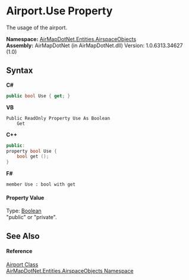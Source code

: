# Airport.Use Property 
 

The usage of the airport.

**Namespace:**&nbsp;<a href="4a77b213-9d2c-92a5-aab7-f2f82873a6fe">AirMapDotNet.Entities.AirspaceObjects</a><br />**Assembly:**&nbsp;AirMapDotNet (in AirMapDotNet.dll) Version: 1.0.6313.34627 (1.0)

## Syntax

**C#**<br />
``` C#
public bool Use { get; }
```

**VB**<br />
``` VB
Public ReadOnly Property Use As Boolean
	Get
```

**C++**<br />
``` C++
public:
property bool Use {
	bool get ();
}
```

**F#**<br />
``` F#
member Use : bool with get

```


#### Property Value
Type: <a href="http://msdn2.microsoft.com/en-us/library/a28wyd50" target="_blank">Boolean</a><br />"public" or "private".

## See Also


#### Reference
<a href="3a587e92-0b6f-5984-7614-b71eea1f1ba7">Airport Class</a><br /><a href="4a77b213-9d2c-92a5-aab7-f2f82873a6fe">AirMapDotNet.Entities.AirspaceObjects Namespace</a><br />